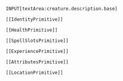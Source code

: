`INPUT[textArea:creature.description.base]`
```meta-bind-embed
[[IdentityPrimitive]]
```
```meta-bind-embed
[[HealthPrimitive]]
```
```meta-bind-embed
[[SpellSlotsPrimitive]]
```
```meta-bind-embed
[[ExperiencePrimitive]]
```
```meta-bind-embed
[[AttributesPrimitive]]
```
```meta-bind-embed
[[LocationPrimitive]]
```